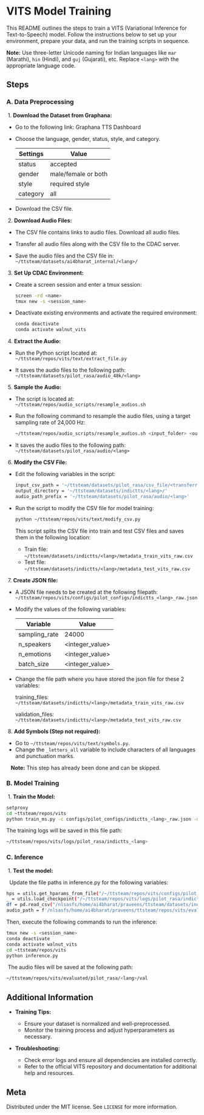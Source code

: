 
# VITS Model Training

This README outlines the steps to train a VITS (Variational Inference for Text-to-Speech) model. Follow the instructions below to set up your environment, prepare your data, and run the training scripts in sequence.

**Note:** Use three-letter Unicode naming for Indian languages like `mar` (Marathi), `hin` (Hindi), and `guj` (Gujarati), etc. Replace `<lang>` with the appropriate language code.

## Steps

### A. Data Preprocessing

&nbsp;1. **Download the Dataset from Graphana:**
* Go to the following link: Graphana TTS Dashboard
* Choose the language, gender, status, style, and category.

    | Settings   | Value  |
    | ------------- | ------------- |
    |  status  | accepted |
    | gender  | male/female or both |
    |  style  | required style |
    | category  | all |

* Download the CSV file.

&nbsp;2. **Download Audio Files:**

 - The CSV file contains links to audio files. Download all audio files.
- Transfer all audio files along with the CSV file to the CDAC server.

- Save the audio files and the CSV file in: `
    ~/ttsteam/datasets/ai4bharat_internal/<lang>/
    `
  
&nbsp;3. **Set Up CDAC Environment:**

- Create a screen session and enter a tmux session:
    ```bash
    screen -rd <name>
    tmux new -s <session_name>
    ```

- Deactivate existing environments and activate the required environment:
    ```bash
    conda deactivate
    conda activate walnut_vits
    ```

&nbsp;4. **Extract the Audio:**

- Run the Python script located at: `~/ttsteam/repos/vits/text/extract_file.py`

- It saves the audio files to the following path: `~/ttsteam/datasets/pilot_rasa/audio_48k/<lang>`

&nbsp;5. **Sample the Audio:**

- The script is located at: `~/ttsteam/repos/audio_scripts/resample_audios.sh`

- Run the following command to resample the audio files, using a target sampling rate of 24,000 Hz:

    ```bash
    ~/ttsteam/repos/audio_scripts/resample_audios.sh <input_folder> <output_folder> <num_worker_threads> <target_sampling_rate>
    ```

- It saves the audio files to the following path: `~/ttsteam/datasets/pilot_rasa/audio/<lang>`

&nbsp;6. **Modify the CSV File:**

- Edit the following variables in the script:
    ```bash
    input_csv_path = '~/ttsteam/datasets/pilot_rasa/csv_file/<transferred_csv_file_name>'
    output_directory = '~/ttsteam/datasets/indictts/<lang>/'
    audio_path_prefix = '~/ttsteam/datasets/pilot_rasa/audio/<lang>'
    ```

- Run the script to modify the CSV file for model training:
    ```bash
    python ~/ttsteam/repos/vits/text/modify_csv.py
    ```

    This script splits the CSV file into train and test CSV files and saves them in the following location:
    - Train file: `~/ttsteam/datasets/indictts/<lang>/metadata_train_vits_raw.csv`
    - Test file: `~/ttsteam/datasets/indictts/<lang>/metadata_test_vits_raw.csv`

&nbsp;7. **Create JSON  file:**

* A JSON file needs to be created at the following filepath: `~/ttsteam/repos/vits/configs/pilot_configs/indictts_<lang>_raw.json`


* Modify the values of the following variables:



    | Variable   | Value  |
    | ------------- | ------------- |
    | sampling_rate | 24000 |
    | n_speakers  | <integer_value> |
    | n_emotions  | <integer_value> |
    | batch_size  | <integer_value> |
  


* Change the file path where you have stored the json file for these 2 variables:

    training_files: `~/ttsteam/datasets/indictts/<lang>/metadata_train_vits_raw.csv`

    validation_files: `~/ttsteam/datasets/indictts/<lang>/metadata_test_vits_raw.csv`


&nbsp;8. **Add Symbols (Step not required):**

- Go to `~/ttsteam/repos/vits/text/symbols.py`.
- Change the `_letters_all` variable to include characters of all languages and punctuation marks.
      
&nbsp; &nbsp;**Note:** This step has already been done and can be skipped.

### B. Model Training
    
 &nbsp;1. **Train the Model:**


```bash
setproxy
cd ~ttsteam/repos/vits
python train_ms.py -c configs/pilot_configs/indictts_<lang>_raw.json -m pilot_rasa/indictts_<lang>
```

The training logs will be saved in this file path: 

```bash 
~/ttsteam/repos/vits/logs/pilot_rasa/indictts_<lang>
```

### C. Inference
    
 &nbsp;1. **Test the model:**

&nbsp;&nbsp;Update the file paths in inference.py for the following variables:

```bash
hps = utils.get_hparams_from_file("/~/ttsteam/repos/vits/configs/pilot_configs/indictts_<lang>_raw.json")
_ = utils.load_checkpoint("/~/ttsteam/repos/vits/logs/pilot_rasa/indictts_<lang>/<last_checkpoint>.pth", net_g, None)
df = pd.read_csv("/nlsasfs/home/ai4bharat/praveens/ttsteam/datasets/indictts/<lang>/metadata_test_vits_raw.csv", header=None, sep="|")
audio_path = f'/nlsasfs/home/ai4bharat/praveens/ttsteam/repos/vits/evaluated/pilot_rasa/<lang>/val'
```

Then, execute the following commands to run the inference:

```bash
tmux new -s <session_name>
conda deactivate
conda activate walnut_vits
cd ~ttsteam/repos/vits
python inference.py
```

&nbsp;The audio files will be saved at the following path:

```bash 
~/ttsteam/repos/vits/evaluated/pilot_rasa/<lang>/val
```


## Additional Information

- **Training Tips:**
    - Ensure your dataset is normalized and well-preprocessed.
    - Monitor the training process and adjust hyperparameters as necessary.

- **Troubleshooting:**
    - Check error logs and ensure all dependencies are installed correctly.
    - Refer to the official VITS repository and documentation for additional help and resources.


## Meta
Distributed under the MIT license. See ``LICENSE`` for more information.
